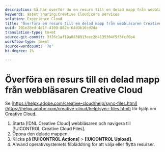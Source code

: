 ```yaml
---
description: Så här överför du en resurs till en delad mapp från webbläsaren Creative Cloud till Experience Cloud.
keywords: asset sharing;Creative Cloud;core services
solution: Experience Cloud
title: 'Överföra en resurs till en delad mapp från webbläsaren Creative Cloud '
uuid: 701e28ed-4d1f-4109-882e-64d3b16cd2da
translation-type: tm+mt
source-git-commit: 3f26c1af19a0838913eec2b4135304f5f3fcf0b4
workflow-type: tm+mt
source-wordcount: '78'
ht-degree: 1%

---
```



# Överföra en resurs till en delad mapp från webbläsaren Creative Cloud

Se [https://helpx.adobe.com/creative-cloud/help/sync-files.html](https://helpx.adobe.com/creative-cloud/help/sync-files.html) för hjälp om Creative Cloud.

1. Starta [!DNL Creative Cloud] webbläsaren och navigera till [!UICONTROL Creative Cloud Files].
1. Öppna den delade mappen.
1. Klicka på **[!UICONTROL Actions]** > **[!UICONTROL Upload]**.
1. Använd operativsystemets filbläddring för att välja eller flytta resurser.
